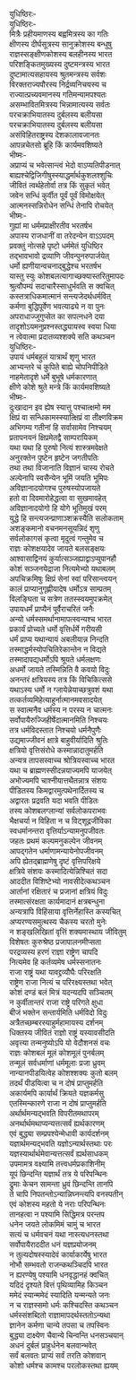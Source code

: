 युधिष्ठिरः-   
युधिष्ठिरः-  
मित्रैः प्रहीयमाणस्य बह्वमित्रस्य का गतिः  
क्षीणस्य दीर्घसूत्रस्य सानुक्रोशस्य बन्धुषु  
राज्ञस्सङ्क्षीणकोशस्य बलहीनस्य भारत  
परिशङ्कितमुख्यस्य दुष्टमन्त्रस्य भारत  
दुष्टामात्यसहायस्य श्रुतमन्त्रस्य सर्वशः  
विरक्तराज्यपौरस्य निर्द्रव्यनिचयस्य च  
राज्यात्प्रच्यवमानस्य गतिमन्यामपश्यतः  
असम्भावितमित्रस्य भिन्नामात्यस्य सर्वतः  
परचक्राभियातस्य दुर्बलस्य बलीयसा  
परचक्राभियातस्य दुर्बलस्य बलीयसा  
असंविहितराष्ट्रस्य देशकालावजानतः   
आपन्नचेतसो ब्रूहि किं कार्यमवशिष्यते  
भीष्मः-  
अप्राप्यं च भवेत्सान्त्वं भेदो वाऽप्यतिपीडनात्  
बाह्यश्चेद्विजिगीषुस्स्याद्धर्मार्थकुशलश्शुचिः  
जीवितं त्वर्थहेतोर्वा तत्र किं सुकृतं भवेत्  
जवेन सन्धिं कुर्वीत पूर्वं पूर्वं विमोक्षयेत्  
आत्मनस्सन्निरोधेन सन्धिं तेनापि रोचयेत्  
भीष्मः-  
गुह्यां मा धर्ममप्राक्षीरतीव भरतर्षभ  
अपास्य राजधानीं वा तरेदन्येन वाऽऽपदम्  
प्रवक्तुं नोत्सहे पृष्टो धर्ममेतं युधिष्ठिर  
तद्भावभावो द्रव्याणि जीवन्पुनरुपार्जयेत्  
धर्मो ह्यणीयान्वचनाद्बुद्धेश्च भरतर्षभ  
यास्तु स्युः कोशबलत्यागाच्छक्यास्तरितुमापदः  
श्रुत्वौपम्यं सदाचारैस्साधुर्भवति स क्वचित्  
कस्तत्राधिकमात्मानं सन्त्यजेदर्थधर्मवित्  
कर्मणा बुद्धिपूर्वेण भवत्याढ्ये न वा पुनः  
अपराधाज्जुगुप्सेत का सपत्नधने दया  
तादृशोऽयमनुप्रश्नस्तद्ध्यायस्व स्वया धिया  
न त्वेवात्मा प्रदातव्यश्शक्ये सति कथञ्चन  
युधिष्ठिरः-  
उपायं धर्मबहुलं यात्रार्थं शृणु भारत  
आभ्यन्तरे च कुपिते बाह्ये चोपनिपीडिते  
नाहमेतादृशे धर्मे बुभूषे धर्मकारणात्  
क्षीणे कोशे श्रुते मन्त्रे किं कार्यमवशिष्यते  
भीष्मः-   
दुःखादान इव ह्येष स्यात्तु पश्चात्क्षमो मम  
क्षिप्रं वा सन्धिकामस्स्यात्क्षिप्रं वा तीक्ष्णविक्रम  
अभिगम्य गतीनां हि सर्वासामेव निश्चयम्  
प्रतापनयनं क्षिप्रमेतद्वै साम्परायिकम्  
यथा यथा हि पुरुषो नित्यं शास्त्रमवेक्षते  
अनुरक्तेन पुष्टेन हृष्टेन जगतीपतिः  
तथा तथा विजानाति विज्ञानं चास्य रोचते  
अल्पेनापि स्वसैन्येन भूमिं जयति भूमिपः  
अविज्ञानादयोगश्च पुरुषस्योपजायते  
हतो वा दिवमारोहेद्धत्वा वा सुखमावहेत्  
अविज्ञानादयोगो हि योगे भूतिमुखं परम्  
युद्धे हि सन्त्यजन्प्राणाञ्शक्रस्यैति सलोकताम्  
अशङ्कमानो वचनमनसूयन्निदं शृणु  
सर्वलोकागसं कृत्वा मृदुत्वं गन्तुमेव च  
राज्ञः कोशक्षयादेव जायते बलसङ्क्षयः  
आश्वासाद्विनयं कुर्यात्सञ्जह्याद्वाऽप्युपानहौ  
कोशं सञ्जनयेद्राजा नित्यमेभ्यो यथाबलम्  
अपचिक्रमिषुः क्षिप्रं सेनां स्वां परिसान्त्वयन्  
कालं प्राप्यानुगृह्णीयादेष धर्मोऽत्र साम्प्रतम्  
विलङ्घिता च सत्रेण ततस्स्वयमुपक्रमेत्   
उपायधर्मं प्राप्यैनं पूर्वैराचरितं जनैः  
अन्यो धर्मस्समर्थानामापत्स्वन्यश्च भारत  
प्रकार्यं प्रोच्यते धर्मो वृत्तिर्धर्मे गरीयसी  
धर्मं प्राप्य यथान्यायं  अबलीयान्न निन्दति  
तस्माद्धर्मस्योपचितिरेकान्तेन न विद्यते  
तस्मादापद्यधर्मोऽपि श्रूयते धर्मलक्षणः  
अधर्मो जायते तस्मिन्निति वै कवयो विदुः  
अनन्तरं क्षत्रियस्य तत्र किं विचिकित्ससे  
यथाऽस्य धर्मो न ग्लायेन्नेयाच्छत्रुवशं यथा  
तत्कर्तव्यमिहेत्याहुर्नात्मानमवसादयेत्  
स स्वात्मनैव धर्मस्य न परस्य न चात्मनः  
सर्वोपायैरुज्जिहीर्षेदात्मानमिति निश्चयः  
तत्र धर्मविदस्तात निश्चयो धर्मनैपुणैः  
उद्यमाज्जीवनं क्षात्रे बाहुवीर्यादिति श्रुतिः  
क्षत्रियो वृत्तिसंरोधे कस्मान्नादातुमर्हति  
अन्यत्र तापसस्वाच्च श्रोत्रियस्वाच्च भारत  
यथा च ब्राह्मणस्सीदन्नयाज्यमपि याजयेत्  
अभोज्यमपि चाश्नीयात्तथैतन्नात्र संशयः  
पीडितस्य किमद्वारमुत्पथेनार्दितस्य च  
अद्वारतः प्रद्रवति यदा भवति पीडितः  
तस्य कोशबलग्लान्यां सर्वलोकपराभवः  
भैक्षचर्या न विहिता न च विट्शूद्रजीविका  
स्वधर्मानन्तरा वृत्तिर्याऽन्यामनुपजीवतः  
जहतः प्रथमं कल्पमनुकल्पेन जीवनम्  
आपद्गतेन धर्माणामन्यायेनोपजीवनम्  
अपि ह्येतद्ब्राह्मणेषु दृष्टं वृत्तिपरिक्षये  
क्षत्रिये संशयः कस्मादित्येन्निश्चितं सदा  
आददीत विशिष्टेभ्यो नावसीदेत्कथञ्चन  
आर्तानां रक्षितारं च प्रजानां क्षत्रियं विदुः  
तस्मात्संरक्षता कार्यमादानं क्षत्रबन्धुना  
अन्यत्रापि विहिंसाया वृत्तिर्नेहास्ति कस्यचित्  
अप्यरण्यसमुत्थस्य चैकस्य चरतो मुनेः  
न शङ्खलिखितां वृत्तिं शक्यमास्थाय जीवितुम्  
विशेषतः कुरुश्रेष्ठ प्रजापालनमीप्सता  
परद्रव्यस्य हरणं राज्ञा राष्ट्रेण चापदि  
नित्यमेव हि कर्तव्यमेष धर्मस्सनातनः  
राजा राष्ट्रं यथा यावद्द्रव्यौघैः परिरक्षति  
राष्ट्रेण राजा नित्यं च परिरक्ष्यस्तथा भवेत्  
कोशं दण्डं बलं मित्रं यदन्यदपि सञ्चितम्  
न कुर्वीतान्तरं राजा राष्ट्रे परिगते क्षुधा  
बीजं भक्तेन सन्तार्यमिति धर्मविदो विदुः  
अत्रैतच्छम्बरस्याहुर्महामायस्य दर्शनम्  
धिक्तस्य जीवितं राज्ञो राष्ट्रं यस्यावसीदति  
अवृत्त्या तन्मनुष्योऽपि यो वेदौशनसं वचः  
राज्ञः कोशबलं मूलं कोशमूलं पुनर्बलम्  
तन्मूलं सर्वधर्माणां धर्ममूलाः प्रजा ध्रुवम्  
नान्यानपीडयित्वेह कोशश्शक्यः कुतो बलम्  
तदर्थं पीडयित्वा च न दोषं प्राप्तुमर्हति  
अकार्यमपि कार्यार्थं क्रियते यज्ञकर्मसु  
एतस्मिन्कारणे राजा न दोषं प्राप्तुमर्हति  
अर्थार्थमन्यद्भवति विपरीतमथापरम्  
अनर्थार्थमथाप्यन्यत्तत्सर्वं ह्यर्थकारणम्  
एवं बुद्ध्या सम्प्रपश्येन्मेधावी कार्यदर्शनम्  
यज्ञार्थमन्यद्भवति यज्ञोऽन्यार्थस्तथाः परः  
यज्ञस्यार्थार्थमेवान्यत्तत्सर्वं ह्यर्थसाधकम्  
उपमामत्र वक्ष्यामि तत्त्वधर्मप्रकाशिनीम्  
यूपं छिन्दन्ति यज्ञार्थं तत्र ये परिपन्थिनः  
द्रुमाः केचन सामन्ता ध्रुवं छिन्दन्ति तानपि  
ते चापि निपतन्तोऽन्यान्निघ्नन्त्यपि वनस्पतीन्  
एवं कोशस्य महतो ये नराः परिपन्थिनः  
तानहत्वा न पश्यामि सिद्धिमत्र परन्तप  
धनेन जयते लोकमिमं चामुं च भारत  
सत्यं च धर्मवचनं यथा नास्त्यधनस्तथा  
सर्वोपायैराददीत धनं यज्ञप्रयोजनम्  
न तुल्यदोषस्स्यादेवं कार्याकार्येषु भारत  
नोभौ सम्भवतो राजन्कथञ्चिदपि भारत  
न ह्यरण्येषु पश्यामि धनवृद्धानहं क्वचित्  
यदिदं दृश्यते वित्तं पृथिव्यामिह किञ्चन  
ममेदं स्यान्ममेदं स्यादिति यन्मन्यते जनः  
न च राज्ञस्समो धर्मः कश्चिदस्ति कथञ्चन  
धर्मस्संशब्दितो राज्ञामापदर्थस्ततोऽन्यथा  
ज्ञानेन कर्मणा चान्ये तपसा च तपस्विनः  
बुद्ध्या दाक्ष्येण चैवान्ये चिन्वन्ति धनसञ्चयान्  
अधनं दुर्बलं प्राहुर्धनेन बलवान्भवेत्  
सर्वं बलवतः प्राप्यं सर्वं तरति कोशवान्  
कोशो धर्मश्च कामश्च परलोकस्तथा ह्ययम्  
